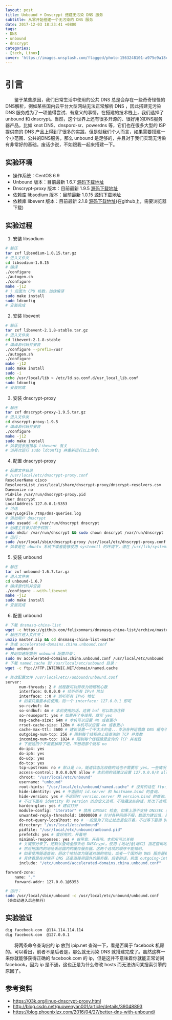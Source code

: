 ```yaml
---
layout: post
title: Unbound + Dnscrypt 搭建无污染 DNS 服务
subtitle: 从零开始搭建一个无污染的 DNS 服务
date: 2017-12-03 18:23:41 +0800
tags:
- DNS
- unbound
- dnscrypt
categories:
- [tech, Linux]
cover: 'https://images.unsplash.com/flagged/photo-1563248101-a975e9a18cc6?w=1600&h=900'
---
```


# 引言

&emsp;&emsp;鉴于某些原因，我们日常生活中使用的公共 DNS 总是会存在一些奇奇怪怪的DNS解析，例如某些国内云平台大型网站无法正常解析 DNS ，因此搭建无污染 DNS 服务成为了一项值得尝试、有意义的事情。在搭建的技术栈上，我们选择了 unbound 和 dnscrypt。当然，这个世界上还有很多开源的、很好用的DNS服务器产品，比如 knot DNS、dnspord-sr、powerdns 等，它们也在很多大型的 ISP 提供商的 DNS 产品上得到了很多的实践，但是就我们个人而言，如果需要搭建一个小范围、公共的DNS服务，那么 unbound 是足够的，并且对于我们实现无污染有非常好的基础。废话少说，不如跟我一起来搭建一下。

## 实验环境

- 操作系统：CentOS 6.9
- Unbound 版本：目前最新 1.6.7 [源码下载地址](http://unbound.net/downloads/unbound-latest.tar.gz)
- Dnscrypt-proxy 版本：目前最新 1.9.5 [源码下载地址](https://download.dnscrypt.org/dnscrypt-proxy/dnscrypt-proxy-1.9.5.tar.gz) 
- 依赖库 libsodium 版本：目前最新 1.0.15 [源码下载地址](https://download.libsodium.org/libsodium/releases/libsodium-1.0.15.tar.gz) 
- 依赖库 libevent 版本：目前最新 2.1.8 [源码下载地址](https://github.com/libevent/libevent/releases/download/release-2.1.8-stable/libevent-2.1.8-stable.tar.gz)(在github上，需要浏览器下载)

## 实验过程

1. 安装 libsodium
```bash
# 解压 
tar zxf libsodium-1.0.15.tar.gz 
# 进入文件夹
cd libsodium-1.0.15
# 编译
./configure
./autogen.sh
./configure
make -j12 
# j 后面为 CPU 核数，加快编译
sudo make install
sudo ldconfig
# 安装完成
```
2. 安装 libevent
```bash
# 解压
tar zxf libevent-2.1.8-stable.tar.gz
# 进入文件夹
cd libevent-2.1.8-stable
# 编译源代码并安装
./configure --prefix=/usr
./autogen.sh
./configure
make -j12
sudo make install
sudo -i
echo /usr/local/lib > /etc/ld.so.conf.d/usr_local_lib.conf
sudo ldconfig
# 安装完成
```
3. 安装 dnscrypt-proxy
```bash
# 解压
tar zxf dnscrypt-proxy-1.9.5.tar.gz
# 进入文件夹
cd dnscrypt-proxy-1.9.5
# 编译源代码并安装
./configure
make -j12
sudo make install
# 如果提示报错与 libevent 有关
# 请再次运行 sudo ldconfig 并重新运行以上命令。
```
4. 配置 dnscrypt-proxy
```bash
# 配置文件目录
# /usr/local/etc/dnscrypt-proxy.conf
ResolverName cisco
ResolversList /usr/local/share/dnscrypt-proxy/dnscrypt-resolvers.csv
Daemonize no
PidFile /var/run/dnscrypt-proxy.pid
User dnscrypt
LocalAddress 127.0.0.1:5353
# 可选
QueryLogFile /tmp/dns-queries.log
# 添加用户 dnscrypt
sudo useadd -d /var/run/dnscrypt dnscrypt
# 创建主目录并赋予权限：
sudo mkdir /var/run/dnscrypt && sudo chown dnscrypt /var/run/dnscrypt
# 运行：
sudo /usr/local/sbin/dnscrypt-proxy /usr/local/etc/dnscrypt-proxy.conf
# 如果是在 ubuntu 系统下或者能够使用 systemctl 的环境下，请在 /usr/lib/systemd/system/dnscrypt-proxy.socket 修改配置，参考资料3中所示。
```
5. 安装 unbound
```bash
# 解压
tar zxf unbound-1.6.7.tar.gz
# 进入文件夹 
cd unbound-1.6.7
# 编译源代码并安装
./configure --with-libevent
make -j12
sudo make install
# 安装完成
```
6. 配置 unbound
```bash
# 下载 dnsmasq-china-list
wget -c https://github.com/felixonmars/dnsmasq-china-list/archive/master.zip
# 解压并进入文件夹：
unzip master.zip && cd dnsmasq-china-list-master
# 生成 accelerated-domains.china.unbound.conf
make unbound
# 移动加速配置到 unbound 配置目录：
sudo mv accelerated-domains.china.unbound.conf /usr/local/etc/unbound
# 下载 named.cache 到 /usr/local/etc/unbound 目录：
wget -c ftp://FTP.INTERNIC.NET/domain/named.cache 
```

```bash
# 修改配置文件 /usr/local/etc//unbound/unbound.conf
server:
      num-threads: 2 # 线程数可以修改为物理核心数
      interface: 0.0.0.0 # 侦听所有 IPv4 地址
      interface: ::0 # 侦听所有 IPv6 地址
      # 如果只需要本机使用，则一个 interface: 127.0.0.1 即可
      so-rcvbuf: 4m
      so-sndbuf: 4m # 本机使用的话，这俩 buf 可以取消注释
      so-reuseport: yes # 如果开了多线程，就写 yes
      msg-cache-size: 64m # 本机可以设置 4m 或者更小
      rrset-cache-size: 128m # 本机可以设置 4m 或者更小
      cache-max-ttl: 3600 # 建议设置一个不太大的值...专治各种运营商 DNS 缓存不服
      outgoing-num-tcp: 256 # 限制每个线程向上级查询的 TCP 并发数
      incoming-num-tcp: 1024 # 限制每个线程接受查询的 TCP 并发数
      # 下面这四个不需要解释了吧，不想用那个就写 no
      do-ip4: yes
      do-ip6: yes
      do-udp: yes
      do-tcp: yes
      tcp-upstream: no # 默认是 no，隧道状态比较稳的话也不需要写 yes。一些情况下强制使用 tcp 连上游的话写 yes
      access-control: 0.0.0.0/0 allow # 本机用的话建议设置 127.0.0.0/8 allow，局域网用适当调整
      chroot: "/usr/local/etc/unbound"
      username: "unbound"
      root-hints: "/usr/local/etc/unbound/named.cache" # 没有的话在 ftp://FTP.INTERNIC.NET/domain/named.cache 下载一份
      hide-identity: yes # 不返回对 id.server 和 hostname.bind 的查询。
      hide-version: yes # 不返回对 version.server 和 version.bind 的查询。
      # 不过下面有 identity 和 version 的自定义选项，不隐藏这些的话，修改下选项还可以卖个萌(´・ω・｀)
      harden-glue: yes # 建议打开
      module-config: "iterator" # 禁用 DNSSEC 检查，如果上游不支持 DNSSEC 就关掉。注意这个选项有可能在其他 include 的文件里
      unwanted-reply-threshold: 10000000 # 针对各种网络不服，数值为建议值，具体可以自己修改看看效果
      do-not-query-localhost: no # 一般是为了防止扯皮丢包开着，不过等下要用 DNSCrypt 所以关掉
      directory: "/usr/local/etc/unbound"
      pidfile: "/usr/local/etc/unbound/unbound.pid"
      prefetch: yes # 蛮好用的，开着吧
      minimal-responses: yes # 省带宽，开着吧。本机用可以关掉
      # 关键部分来了，把默认查询全部丢给 DNSCrypt。使用 [地址]@[端口] 指定查询地址和端口，默认端口 53。
      # 然后把国内的地址丢给国内的缓存服务器。这两个选项的顺序不能错哟。
      # 如果使用隧道查询，把这个地址改为隧道对端的地址，或者一个国外的 DNS 服务器都可以，例如 8.8.8.8。
      # 具体看是在对端开 DNS 还是直接用国外的服务器。后者的话，前面 outgoing-interface 可以直接设置隧道本地端的地址，不过要配合 dnsmasq-china-list 的话，还是写路由表比较合适，否则不够灵活。
      include: "/etc/unbound/accelerated-domains.china.unbound.conf"

forward-zone:
    name: "."
    forward-addr: 127.0.0.1@5353
```
```bash
# 运行：
sudo /usr/local/sbin/unbound -c /usr/local/etc/unbound/unbound.conf 
（会自动进入后台执行）
```

## 实验验证

```bash
dig facebook.com  @114.114.114.114
dig facebook.com  @127.0.0.1
```

&emsp;&emsp;将两条命令查询出的 ip 放到 ipip.net 查询一下，看是否属于 facebook 机房的。可以看出，前者不是后者是，那么就无污染 DNS 就搭建完成了。虽然这样一来你就能够获得正确的 facebook.com 的 ip，但是这并不意味着你就能正常访问 facebook，因为 ip 是不通，这也正是为什么修改 hosts 而无法访问某搜索引擎的原因了。
## 参考资料

- https://03k.org/linux-dnscrypt-proxy.html
- http://blog.csdn.net/guowenyan001/article/details/39048893
- https://blog.phoenixlzx.com/2016/04/27/better-dns-with-unbound/